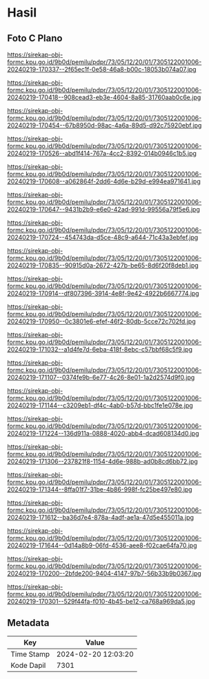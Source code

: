 # Hasil

## Foto C Plano

https://sirekap-obj-formc.kpu.go.id/9b0d/pemilu/pdpr/73/05/12/20/01/7305122001006-20240219-170337--2f65ec1f-0e58-46a8-b00c-18053b074a07.jpg

https://sirekap-obj-formc.kpu.go.id/9b0d/pemilu/pdpr/73/05/12/20/01/7305122001006-20240219-170418--908cead3-eb3e-4604-8a85-31760aab0c6e.jpg

https://sirekap-obj-formc.kpu.go.id/9b0d/pemilu/pdpr/73/05/12/20/01/7305122001006-20240219-170454--67b8950d-98ac-4a6a-89d5-d92c75920ebf.jpg

https://sirekap-obj-formc.kpu.go.id/9b0d/pemilu/pdpr/73/05/12/20/01/7305122001006-20240219-170526--abd1f414-767a-4cc2-8392-014b0946c1b5.jpg

https://sirekap-obj-formc.kpu.go.id/9b0d/pemilu/pdpr/73/05/12/20/01/7305122001006-20240219-170608--a062864f-2dd6-4d6e-b29d-e994ea971641.jpg

https://sirekap-obj-formc.kpu.go.id/9b0d/pemilu/pdpr/73/05/12/20/01/7305122001006-20240219-170647--9431b2b9-e6e0-42ad-991d-99556a79f5e6.jpg

https://sirekap-obj-formc.kpu.go.id/9b0d/pemilu/pdpr/73/05/12/20/01/7305122001006-20240219-170724--454743da-d5ce-48c9-a644-71c43a3ebfef.jpg

https://sirekap-obj-formc.kpu.go.id/9b0d/pemilu/pdpr/73/05/12/20/01/7305122001006-20240219-170835--90915d0a-2672-427b-be65-8d6f20f8deb1.jpg

https://sirekap-obj-formc.kpu.go.id/9b0d/pemilu/pdpr/73/05/12/20/01/7305122001006-20240219-170914--df807396-3914-4e8f-9e42-4922b6667774.jpg

https://sirekap-obj-formc.kpu.go.id/9b0d/pemilu/pdpr/73/05/12/20/01/7305122001006-20240219-170950--0c3801e6-efef-46f2-80db-5cce72c702fd.jpg

https://sirekap-obj-formc.kpu.go.id/9b0d/pemilu/pdpr/73/05/12/20/01/7305122001006-20240219-171032--a1d4fe7d-6eba-418f-8ebc-c57bbf68c5f9.jpg

https://sirekap-obj-formc.kpu.go.id/9b0d/pemilu/pdpr/73/05/12/20/01/7305122001006-20240219-171107--0374fe9b-6e77-4c26-8e01-1a2d2574d9f0.jpg

https://sirekap-obj-formc.kpu.go.id/9b0d/pemilu/pdpr/73/05/12/20/01/7305122001006-20240219-171144--c3209eb1-df4c-4ab0-b57d-bbc1fe1e078e.jpg

https://sirekap-obj-formc.kpu.go.id/9b0d/pemilu/pdpr/73/05/12/20/01/7305122001006-20240219-171224--136d911a-0888-4020-abb4-dcad608134d0.jpg

https://sirekap-obj-formc.kpu.go.id/9b0d/pemilu/pdpr/73/05/12/20/01/7305122001006-20240219-171306--237821f8-1154-4d6e-988b-ad0b8cd6bb72.jpg

https://sirekap-obj-formc.kpu.go.id/9b0d/pemilu/pdpr/73/05/12/20/01/7305122001006-20240219-171344--8ffa01f7-31be-4b86-998f-fc25be497e80.jpg

https://sirekap-obj-formc.kpu.go.id/9b0d/pemilu/pdpr/73/05/12/20/01/7305122001006-20240219-171612--ba36d7e4-878a-4adf-ae1a-47d5e455011a.jpg

https://sirekap-obj-formc.kpu.go.id/9b0d/pemilu/pdpr/73/05/12/20/01/7305122001006-20240219-171644--0d14a8b9-06fd-4536-aee8-f02cae64fa70.jpg

https://sirekap-obj-formc.kpu.go.id/9b0d/pemilu/pdpr/73/05/12/20/01/7305122001006-20240219-170200--2bfde200-9404-4147-97b7-56b33b9b0367.jpg

https://sirekap-obj-formc.kpu.go.id/9b0d/pemilu/pdpr/73/05/12/20/01/7305122001006-20240219-170301--529f44fa-f010-4b45-be12-ca768a969da5.jpg


## Metadata

| Key        | Value               |
| ---------- | ------------------- |
| Time Stamp | 2024-02-20 12:03:20 |
| Kode Dapil | 7301                |



